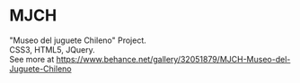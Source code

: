 # MJCH
"Museo del juguete Chileno" Project.<br>
CSS3, HTML5, JQuery.
<br>
See more at https://www.behance.net/gallery/32051879/MJCH-Museo-del-Juguete-Chileno
